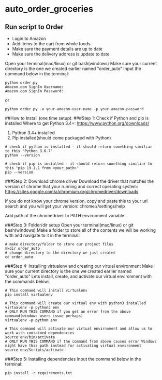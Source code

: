 # auto_order_groceries


## Run script to Order
- Login to Amazon
- Add items to the cart from whole foods
- Make sure the payment details are up to date 
- Make sure the delivery address is update to date


Open your terminal(mac/linux) or git bash(windows)
Make sure your current directory is the one we created earlier named "order_auto"
Input the command below in the terminal:
```
python order.py
Amazon.com SignIn Username: 
Amazon.com SignIn Password: 
```
or 
```
python order.py -u your-amazon-user-name -p your-amazon-password
```

##How to Install (one time setup):
###Step 1: Check if Python and pip is installed
Where to get Python 3.4+: https://www.python.org/downloads/
1. Python 3.4+ installed
2. Pip installed(should come packaged with Python)
```
# check if python is installed - it should return something similiar to this "Python 3.6.7"
python --version

# check if pip is installed - it should return something similiar to this "pip 19.1.1 from <your_path>"
pip --version
```

###Step 2: Download chrome driver
Download the driver that matches the version of chrome that your running and correct operating system: https://sites.google.com/a/chromium.org/chromedriver/downloads

If you do not know your chrome version, copy and paste this to your url search and you will get your version:
chrome://settings/help

Add path of the chromedriver to PATH environment variable.


###Step 3: Folder/dir setup
Open your terminal(mac/linux) or git bash(windows)
Make a folder to store all of the contents we will be working with and navigate to it in the terminal:
```
# make directory/folder to store our project files 
mkdir order_auto
# change directory to the directory we just created
cd order_auto
```

###Step 4: Installing virtualenv and creating our virtual environment
Make sure your current directory is the one we created earlier named "order_auto"
Lets install, create, and activate our virtual environment with the commands below:
```
# This command will install virtualenv
pip install virtualenv

# This command will create our virtual env with python3 installed
virtualenv -p python3 env
# ONLY RUN THIS COMMAND if you get an error from the above command(windows users issue perhaps)
virtualenv -p python env

# This command will activate our virtual envirnoment and allow us to work with contained dependencies
source env/bin/activate
# ONLY RUN THIS COMMAND if the command from above causes error Windows might have this path instead for activating virtual environment
source env/Scripts/activate
```

###Step 5: Installing dependencies
Input the command below in the terminal:
```
pip install -r requirements.txt
```
